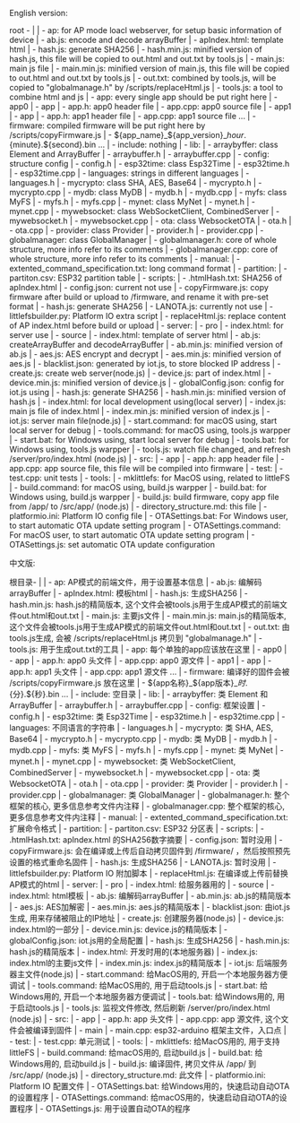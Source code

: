 English version: 

root - |
       | - ap: for AP mode loacl webserver, for setup basic information of device
                    | - ab.js: encode and decode arrayBuffer
                    | - apIndex.html: template html
                    | - hash.js: generate SHA256
                    | - hash.min.js: minified version of hash.js, this file will be copied to out.html and out.txt by tools.js
                    | - main.js: main js file
                    | - main.min.js: minified version of main.js, this file will be copied to out.html and out.txt by tools.js
                    | - out.txt: combined by tools.js, will be copied to "globalmanage.h" by /scripts/replaceHtml.js
                    | - tools.js: a tool to combine html and js
       | - app: every single app should be put right here
                    | - app0
                                   | - app
                                          | - app.h: app0 header file
                                          | - app.cpp: app0 source file
                    | - app1
                                   | - app
                                          | - app.h: app1 header file
                                          | - app.cpp: app1 source file
                    ...
       | - firmware: compiled firmware will be put right here by /scripts/copyFirmware.js
                    | - ${app_name}_${app_version}_${hour}.${minute}.${second}.bin
                    ...
       | - include: nothing
       | - lib: 
                    | - arraybyffer: class Element and ArrayBuffer
                                   | - arraybuffer.h
                                   | - arraybuffer.cpp
                    | - config: structure config
                                   | - config.h
                    | - esp32time: class Esp32Time
                                   | - esp32time.h
                                   | - esp32time.cpp
                    | - languages: strings in different languages
                                   | - languages.h
                    | - mycrypto: class SHA, AES, Base64
                                   | - mycrypto.h
                                   | - mycrypto.cpp
                    | - mydb: class MyDB
                                   | - mydb.h
                                   | - mydb.cpp
                    | - myfs: class MyFS
                                   | - myfs.h
                                   | - myfs.cpp
                    | - mynet: class MyNet
                                   | - mynet.h
                                   | - mynet.cpp
                    | - mywebsocket: class WebSocketClient, CombinedServer
                                   | - mywebsocket.h
                                   | - mywebsocket.cpp
                    | - ota: class WebsocketOTA
                                   | - ota.h
                                   | - ota.cpp
                    | - provider: class Provider
                                   | - provider.h
                                   | - provider.cpp
                    | - globalmanager: class GlobalManager
                                   | - globalmanager.h: core of whole structure, more info refer to its comments
                                   | - globalmanager.cpp: core of whole structure, more info refer to its comments
       | - manual: 
                    | - extented_command_specification.txt: long command format
       | - partition: 
                    | - partiton.csv: ESP32 partition table
       | - scripts: 
                    | - .htmlHash.txt: SHA256 of apIndex.html
                    | - config.json: current not use
                    | - copyFirmware.js: copy firmware after build or upload to /firmware, and rename it with pre-set format
                    | - hash.js: generate SHA256
                    | - LANOTA.js: currently not use
                    | - littlefsbuilder.py: Platform IO extra script
                    | - replaceHtml.js: replace content of AP index.html before build or upload
       | - server: 
                    | - pro
                                   | - index.html: for server use
                    | - source
                                   | - index.html: template of server html
                    | - ab.js: createArrayBuffer and decodeArrayBuffer
                    | - ab.min.js: minified version of ab.js
                    | - aes.js: AES encrypt and decrypt
                    | - aes.min.js: minified version of aes.js
                    | - blacklist.json: generated by iot.js, to store blocked IP address
                    | - create.js: create web server(node.js)
                    | - device.js: part of index.html
                    | - device.min.js: minified version of device.js
                    | - globalConfig.json: config for iot.js using
                    | - hash.js: generate SHA256
                    | - hash.min.js: minified version of hash.js
                    | - index.html: for local development using(local server)
                    | - index.js: main js file of index.html
                    | - index.min.js: minified version of index.js
                    | - iot.js: server main file(node.js)
                    | - start.command: for macOS using, start local server for debug
                    | - tools.command: for macOS using, tools.js warpper
                    | - start.bat: for Windows using, start local server for debug
                    | - tools.bat: for Windows using, tools.js warpper
                    | - tools.js: watch file changed, and refresh /server/pro/index.html (node.js)
       | - src: 
                    | - app
                                   | - app.h: app header file
                                   | - app.cpp: app source file, this file will be compiled into firmware
       | - test: 
                    | - test.cpp: unit tests
       | - tools:
                    | - mklittlefs: for MacOS using, related to littleFS
       | - build.command: for macOS using, build.js warpper
       | - build.bat: for Windows using, build.js warpper
       | - build.js: build firmware, copy app file from /app/ to /src/app/ (node.js)
       | - directory_structure.md: this file
       | - platformio.ini: Platform IO config file
       | - OTASettings.bat: For Windows user, to start automatic OTA update setting program
       | - OTASettings.command: For macOS user, to start automatic OTA update setting program
       | - OTASettings.js: set automatic OTA update configuration
       

中文版:

根目录- |
       | - ap: AP模式的前端文件，用于设置基本信息
                    | - ab.js: 编解码arrayBuffer
                    | - apIndex.html: 模板html
                    | - hash.js: 生成SHA256
                    | - hash.min.js: hash.js的精简版本, 这个文件会被tools.js用于生成AP模式的前端文件out.html和out.txt
                    | - main.js: 主要js文件
                    | - main.min.js: main.js的精简版本, 这个文件会被tools.js用于生成AP模式的前端文件out.html和out.txt
                    | - out.txt: 由tools.js生成, 会被 /scripts/replaceHtml.js 拷贝到 "globalmanage.h"
                    | - tools.js: 用于生成out.txt的工具
       | - app: 每个单独的app应该放在这里
                    | - app0
                                   | - app
                                          | - app.h: app0 头文件
                                          | - app.cpp: app0 源文件
                    | - app1
                                   | - app
                                          | - app.h: app1 头文件
                                          | - app.cpp: app1 源文件
                    ...
       | - firmware: 编译好的固件会被 /scripts/copyFirmware.js 放在这里
                    | - ${app名称}_${app版本}_${时}.${分}.${秒}.bin
                    ...
       | - include: 空目录
       | - lib: 
                    | - arraybyffer: 类 Element 和 ArrayBuffer
                                   | - arraybuffer.h
                                    | - arraybuffer.cpp
                    | - config: 框架设置
                                   | - config.h
                    | - esp32time: 类 Esp32Time
                                   | - esp32time.h
                                   | - esp32time.cpp
                    | - languages: 不同语言的字符串
                                   | - languages.h
                    | - mycrypto: 类 SHA, AES, Base64
                                   | - mycrypto.h
                                   | - mycrypto.cpp
                    | - mydb: 类 MyDB
                                   | - mydb.h
                                   | - mydb.cpp
                    | - myfs: 类 MyFS
                                   | - myfs.h
                                   | - myfs.cpp
                    | - mynet: 类 MyNet
                                   | - mynet.h
                                   | - mynet.cpp
                    | - mywebsocket: 类 WebSocketClient, CombinedServer
                                   | - mywebsocket.h
                                   | - mywebsocket.cpp
                    | - ota: 类 WebsocketOTA
                                   | - ota.h
                                   | - ota.cpp
                    | - provider: 类 Provider
                                   | - provider.h
                                   | - provider.cpp
                    | - globalmanager: 类 GlobalManager
                                   | - globalmanager.h: 整个框架的核心, 更多信息参考文件内注释
                                   | - globalmanager.cpp: 整个框架的核心, 更多信息参考文件内注释
       | - manual: 
                    | - extented_command_specification.txt: 扩展命令格式
       | - partition: 
                    | - partiton.csv: ESP32 分区表
       | - scripts: 
                    | - .htmlHash.txt: apIndex.html 的SHA256数字摘要
                    | - config.json: 暂时没用
                    | - copyFirmware.js: 会在编译或上传后自动拷贝固件到 /firmware/ ，然后按照预先设置的格式重命名固件
                    | - hash.js: 生成SHA256
                    | - LANOTA.js: 暂时没用
                    | - littlefsbuilder.py: Platform IO 附加脚本
                    | - replaceHtml.js: 在编译或上传前替换 AP模式的html
       | - server: 
                    | - pro
                                    | - index.html: 给服务器用的
                    | - source
                                    | - index.html: html模板
                    | - ab.js: 编解码arrayBuffer
                    | - ab.min.js: ab.js的精简版本
                    | - aes.js: AES加解密
                    | - aes.min.js: aes.js的精简版本
                    | - blacklist.json: 由iot.js生成, 用来存储被阻止的IP地址
                    | - create.js: 创建服务器(node.js)
                    | - device.js: index.html的一部分
                    | - device.min.js: device.js的精简版本
                    | - globalConfig.json: iot.js用的全局配置
                    | - hash.js: 生成SHA256
                    | - hash.min.js: hash.js的精简版本
                    | - index.html: 开发时用的(本地服务器)
                    | - index.js: index.html的主要js文件
                    | - index.min.js: index.js的精简版本
                    | - iot.js: 后端服务器主文件(node.js)
                    | - start.command: 给MacOS用的, 开启一个本地服务器方便调试
                    | - tools.command: 给MacOS用的, 用于启动tools.js
                    | - start.bat: 给Windows用的, 开启一个本地服务器方便调试
                    | - tools.bat: 给Windows用的, 用于启动tools.js
                    | - tools.js: 监视文件修改, 然后刷新 /server/pro/index.html (node.js)
       | - src: 
                    | - app
                                   | - app.h: app 头文件
                                   | - app.cpp: app 源文件, 这个文件会被编译到固件
                    | - main
                                   | - main.cpp: esp32-arduino 框架主文件，入口点
       | - test: 
                    | - test.cpp: 单元测试
       | - tools:
                    | - mklittlefs: 给MacOS用的, 用于支持littleFS
       | - build.command: 给macOS用的, 启动build.js
       | - build.bat: 给Windows用的, 启动build.js
       | - build.js: 编译固件, 拷贝文件从 /app/ 到 /src/app/ (node.js)
       | - directory_structure.md: 此文件
       | - platformio.ini: Platform IO 配置文件
       | - OTASettings.bat: 给Windows用的，快速启动自动OTA的设置程序
       | - OTASettings.command: 给macOS用的，快速启动自动OTA的设置程序
       | - OTASettings.js: 用于设置自动OTA的程序